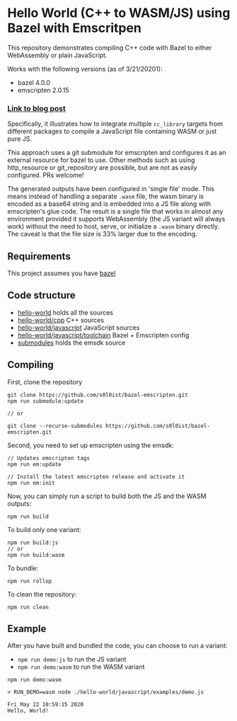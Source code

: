 # Hello World (C++ to WASM/JS) using Bazel with Emscritpen

This repository demonstrates compiling C++ code with Bazel to either WebAssembly or plain JavaScript.

Works with the following versions (as of 3/21/20201):
- bazel 4.0.0
- emscripten 2.0.15

### [Link to blog post](https://medium.com/@s0l0ist/c-to-webassembly-using-bazel-and-emscripten-ae797c119bef)

Specifically, it illustrates how to integrate multiple `cc_library` targets from different packages to compile a JavaScript file containing WASM or just pure JS.

This approach uses a git submodule for emscripten and configures it as an external resource for bazel to use. Other methods such as using http_resource or git_repository are possible, but are not as easily configured. PRs welcome!

The generated outputs have been configured in 'single file' mode. This means instead of handling a separate `.wasm` file, the wasm binary is encoded as a base64 string and is embedded into a JS file along with emscripten's glue code. The result is a single file that works in almost any environment provided it supports WebAssembly (the JS variant will always work) without the need to host, serve, or initialize a `.wasm` binary directly. The caveat is that the file size is 33% larger due to the encoding.

## Requirements

This project assumes you have [bazel](https://docs.bazel.build/versions/master/install.html)

## Code structure

- [hello-world](hello-world) holds all the sources
- [hello-world/cpp](hello-world/cpp) C++ sources
- [hello-world/javascript](hello-world/javascript) JavaScript sources
- [hello-world/javascript/toolchain](hello-world/javascript/toolchain) Bazel + Emscripten config
- [submodules](submodules) holds the emsdk source

## Compiling

First, clone the repository

```
git clone https://github.com/s0l0ist/bazel-emscripten.git
npm run submodule:update

// or

git clone --recurse-submodules https://github.com/s0l0ist/bazel-emscripten.git
```

Second, you need to set up emscripten using the emsdk:

```
// Updates emscripten tags
npm run em:update

// Install the latest emscripten release and activate it
npm run em:init
```

Now, you can simply run a script to build both the JS and the WASM outputs:

```
npm run build
```

To build only one variant:

```
npm run build:js
// or
npm run build:wasm
```

To bundle:

```
npm run rollup
```

To clean the repository:

```
npm run clean
```

## Example

After you have built and bundled the code, you can choose to run a variant:

- `npm run demo:js` to run the JS variant
- `npm run demo:wasm` to run the WASM variant

```
npm run demo:wasm

> RUN_DEMO=wasm node ./hello-world/javascript/examples/demo.js

Fri May 22 10:59:15 2020
Hello, World!
```

